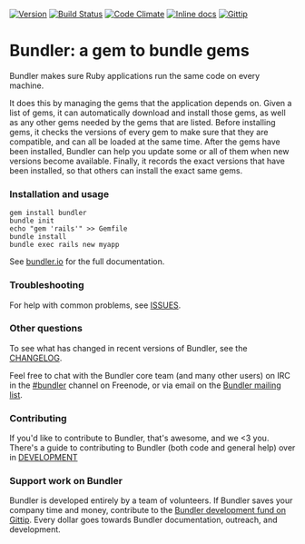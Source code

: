 [![Version     ](https://img.shields.io/gem/v/bundler.svg)](https://rubygems.org/gems/bundler)
[![Build Status](https://img.shields.io/travis/bundler/bundler/master.svg)](https://travis-ci.org/bundler/bundler)
[![Code Climate](https://img.shields.io/codeclimate/github/bundler/bundler.svg)](https://codeclimate.com/github/bundler/bundler)
[![Inline docs ](http://inch-pages.github.io/github/bundler/bundler.svg)](http://inch-pages.github.io/github/bundler/bundler)
[![Gittip
](http://img.shields.io/gittip/bundler.svg)](http://gittip.com/bundler)

# Bundler: a gem to bundle gems

Bundler makes sure Ruby applications run the same code on every machine.

It does this by managing the gems that the application depends on. Given a list of gems, it can automatically download and install those gems, as well as any other gems needed by the gems that are listed. Before installing gems, it checks the versions of every gem to make sure that they are compatible, and can all be loaded at the same time. After the gems have been installed, Bundler can help you update some or all of them when new versions become available. Finally, it records the exact versions that have been installed, so that others can install the exact same gems.

### Installation and usage

```
gem install bundler
bundle init
echo "gem 'rails'" >> Gemfile
bundle install
bundle exec rails new myapp
```

See [bundler.io](http://bundler.io) for the full documentation.

### Troubleshooting

For help with common problems, see [ISSUES](https://github.com/bundler/bundler/blob/master/ISSUES.md).

### Other questions

To see what has changed in recent versions of Bundler, see the [CHANGELOG](https://github.com/bundler/bundler/blob/master/CHANGELOG.md).

Feel free to chat with the Bundler core team (and many other users) on IRC in the  [#bundler](irc://irc.freenode.net/bundler) channel on Freenode, or via email on the [Bundler mailing list](http://groups.google.com/group/ruby-bundler).

### Contributing

If you'd like to contribute to Bundler, that's awesome, and we <3 you. There's a guide to contributing to Bundler (both code and general help) over in [DEVELOPMENT](https://github.com/bundler/bundler/blob/master/DEVELOPMENT.md)

### Support work on Bundler

Bundler is developed entirely by a team of volunteers. If Bundler saves your company time and money, contribute to the [Bundler development fund on Gittip](http://www.gittip.com/bundler). Every dollar goes towards Bundler documentation, outreach, and development.
